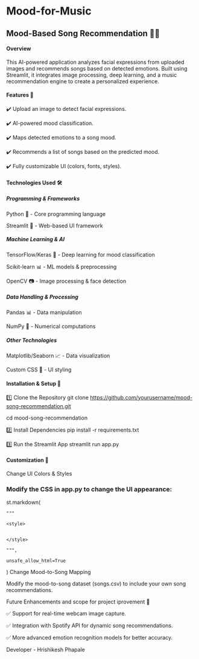 # Mood-for-Music

## Mood-Based Song Recommendation 🎵😃
#### Overview
This AI-powered application analyzes facial expressions from uploaded images and recommends songs based on detected emotions. Built using Streamlit, it integrates image processing, deep learning, and a music recommendation engine to create a personalized experience.

#### Features 🌟
✔️ Upload an image to detect facial expressions.

✔️ AI-powered mood classification.

✔️ Maps detected emotions to a song mood.

✔️ Recommends a list of songs based on the predicted mood.

✔️ Fully customizable UI (colors, fonts, styles).

#### Technologies Used 🛠
##### Programming & Frameworks
Python 🐍 - Core programming language

Streamlit 🎨 - Web-based UI framework

##### Machine Learning & AI
TensorFlow/Keras 🤖 - Deep learning for mood classification

Scikit-learn 📊 - ML models & preprocessing

OpenCV 📷 - Image processing & face detection

##### Data Handling & Processing
Pandas 📊 - Data manipulation

NumPy 🔢 - Numerical computations

##### Other Technologies
Matplotlib/Seaborn 📈 - Data visualization

Custom CSS 🎨 - UI styling

#### Installation & Setup 🚀
1️⃣ Clone the Repository
git clone https://github.com/yourusername/mood-song-recommendation.git

cd mood-song-recommendation

2️⃣ Install Dependencies
pip install -r requirements.txt

3️⃣ Run the Streamlit App
streamlit run app.py

#### Customization 🎨
Change UI Colors & Styles

### Modify the CSS in app.py to change the UI appearance:

st.markdown(
    
    """
    
    <style>

    
    </style>
    
    """,
    
    unsafe_allow_html=True

)
Change Mood-to-Song Mapping

Modify the mood-to-song dataset (songs.csv) to include your own song recommendations.

Future Enhancements and scope for project iprovement 🚀

✅ Support for real-time webcam image capture.

✅ Integration with Spotify API for dynamic song recommendations.

✅ More advanced emotion recognition models for better accuracy.

Developer - Hrishikesh Phapale

